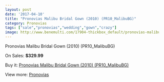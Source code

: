```yaml
---
layout: post
date: '2017-04-10'
title: "Pronovias Malibu Bridal Gown (2010) (PR10_MalibuBG)"
category: Pronovias
tags: ["sale","pronovias","wedding","gown","crazy"]
image: http://www.benemulti.com/17904-thickbox_default/pronovias-malibu-bridal-gown-2010-pr10malibubg.jpg
---
```

Pronovias Malibu Bridal Gown (2010) (PR10_MalibuBG)

On Sales: **$329.99**
<a href="https://www.benemulti.com/en/pronovias/6792-pronovias-malibu-bridal-gown-2010-pr10malibubg.html"><amp-img layout="responsive" width="600" height="600" src="//www.benemulti.com/17904-thickbox_default/pronovias-malibu-bridal-gown-2010-pr10malibubg.jpg" alt="Pronovias Malibu Bridal Gown (2010) (PR10_MalibuBG) 0" /></a>
<a href="https://www.benemulti.com/en/pronovias/6792-pronovias-malibu-bridal-gown-2010-pr10malibubg.html"><amp-img layout="responsive" width="600" height="600" src="//www.benemulti.com/17906-thickbox_default/pronovias-malibu-bridal-gown-2010-pr10malibubg.jpg" alt="Pronovias Malibu Bridal Gown (2010) (PR10_MalibuBG) 1" /></a>
<a href="https://www.benemulti.com/en/pronovias/6792-pronovias-malibu-bridal-gown-2010-pr10malibubg.html"><amp-img layout="responsive" width="600" height="600" src="//www.benemulti.com/17905-thickbox_default/pronovias-malibu-bridal-gown-2010-pr10malibubg.jpg" alt="Pronovias Malibu Bridal Gown (2010) (PR10_MalibuBG) 2" /></a>

Buy it: [Pronovias Malibu Bridal Gown (2010) (PR10_MalibuBG)](https://www.benemulti.com/en/pronovias/6792-pronovias-malibu-bridal-gown-2010-pr10malibubg.html "Pronovias Malibu Bridal Gown (2010) (PR10_MalibuBG)")

View more: [Pronovias](https://www.benemulti.com/en/55-pronovias "Pronovias")